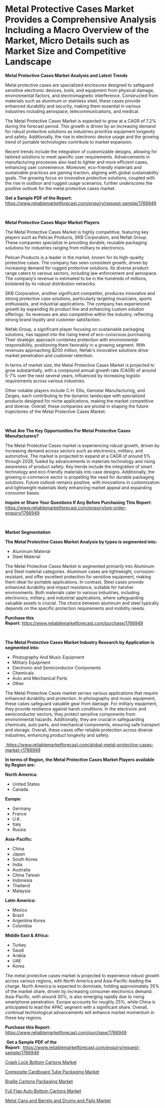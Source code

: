 <p><h1>Metal Protective Cases Market Provides a Comprehensive Analysis Including a Macro Overview of the Market, Micro Details such as Market Size and Competitive Landscape</h1></p><p><strong>Metal Protective Cases Market Analysis and Latest Trends</strong></p>
<p><p>Metal protective cases are specialized enclosures designed to safeguard sensitive electronic devices, tools, and equipment from physical damage, environmental factors, and electromagnetic interference. Constructed from materials such as aluminum or stainless steel, these cases provide enhanced durability and security, making them essential in various industries including aerospace, telecommunications, and medical.</p><p>The Metal Protective Cases Market is expected to grow at a CAGR of 7.2% during the forecast period. This growth is driven by an increasing demand for robust protective solutions as industries prioritize equipment longevity and safety. Additionally, the rise in electronic device usage and the growing trend of portable technologies contribute to market expansion. </p><p>Recent trends include the integration of customizable designs, allowing for tailored solutions to meet specific user requirements. Advancements in manufacturing processes also lead to lighter and more efficient cases, enhancing user convenience. Moreover, eco-friendly materials and sustainable practices are gaining traction, aligning with global sustainability goals. The growing focus on innovative protective solutions, coupled with the rise in outdoor and rugged usage scenarios, further underscores the positive outlook for the metal protective cases market.</p></p>
<p><strong>Get a Sample PDF of the Report:&nbsp;</strong> <a href="https://www.reliablemarketforecast.com/enquiry/request-sample/1766949?utm_campaign=1134&utm_medium=2&utm_source=Github&utm_content=ia&utm_term=08032025&utm_id=metal-protective-cases">https://www.reliablemarketforecast.com/enquiry/request-sample/1766949</a></p>
<p>&nbsp;</p>
<p><strong>Metal Protective Cases Major Market Players</strong></p>
<p><p>The Metal Protective Cases Market is highly competitive, featuring key players such as Pelican Products, SKB Corporation, and Nefab Group. These companies specialize in providing durable, reusable packaging solutions for industries ranging from military to electronics.</p><p>Pelican Products is a leader in the market, known for its high-quality protective cases. The company has seen consistent growth, driven by increasing demand for rugged protective solutions. Its diverse product range caters to various sectors, including law enforcement and aerospace. The company’s revenue is estimated to be in the hundreds of millions, bolstered by its robust distribution networks.</p><p>SKB Corporation, another significant competitor, produces innovative and strong protective case solutions, particularly targeting musicians, sports enthusiasts, and industrial applications. The company has experienced growth by expanding its product line and enhancing custom solution offerings. Its revenues are also competitive within the industry, reflecting strong brand loyalty and customer satisfaction.</p><p>Nefab Group, a significant player focusing on sustainable packaging solutions, has tapped into the rising trend of eco-conscious purchasing. Their strategic approach combines protection with environmental responsibility, positioning them favorably in a growing segment. With revenues approaching $200 million, Nefab's innovative solutions drive market penetration and customer retention.</p><p>In terms of market size, the Metal Protective Cases Market is projected to grow substantially, with a compound annual growth rate (CAGR) of around 5-7% over the next several years, influenced by increasing logistic requirements across various industries.</p><p>Other notable players include C.H. Ellis, Gemstar Manufacturing, and Zarges, each contributing to the dynamic landscape with specialized products designed for niche applications, making the market competitive and diverse. Overall, these companies are pivotal in shaping the future trajectories of the Metal Protective Cases Market.</p></p>
<p>&nbsp;</p>
<p><strong>What Are The Key Opportunities For Metal Protective Cases Manufacturers?</strong></p>
<p><p>The Metal Protective Cases market is experiencing robust growth, driven by increasing demand across sectors such as electronics, military, and automotive. The market is projected to expand at a CAGR of around 5% through 2028, fueled by advancements in materials technology and rising awareness of product safety. Key trends include the integration of smart technology and eco-friendly materials into case designs. Additionally, the growing e-commerce sector is propelling the need for durable packaging solutions. Future outlook remains positive, with innovations in customization and lightweight materials likely enhancing market appeal and expanding consumer bases.</p></p>
<p><strong>Inquire or Share Your Questions If Any Before Purchasing This Report:</strong> <a href="https://www.reliablemarketforecast.com/enquiry/pre-order-enquiry/1766949?utm_campaign=1134&utm_medium=2&utm_source=Github&utm_content=ia&utm_term=08032025&utm_id=metal-protective-cases">https://www.reliablemarketforecast.com/enquiry/pre-order-enquiry/1766949</a></p>
<p>&nbsp;</p>
<p><strong>Market Segmentation</strong></p>
<p><strong>The Metal Protective Cases Market Analysis by types is segmented into:</strong></p>
<p><ul><li>Aluminum Material</li><li>Steel Material</li></ul></p>
<p><p>The Metal Protective Cases Market is segmented primarily into Aluminum and Steel material categories. Aluminum cases are lightweight, corrosion-resistant, and offer excellent protection for sensitive equipment, making them ideal for portable applications. In contrast, Steel cases provide enhanced durability and impact resistance, suitable for harsher environments. Both materials cater to various industries, including electronics, military, and industrial applications, where safeguarding valuable assets is crucial. The choice between aluminum and steel typically depends on the specific protection requirements and mobility needs.</p></p>
<p><strong>Purchase this Report:&nbsp;</strong><a href="https://www.reliablemarketforecast.com/purchase/1766949?utm_campaign=1134&utm_medium=2&utm_source=Github&utm_content=ia&utm_term=08032025&utm_id=metal-protective-cases">https://www.reliablemarketforecast.com/purchase/1766949</a></p>
<p>&nbsp;</p>
<p><strong>The Metal Protective Cases Market Industry Research by Application is segmented into:</strong></p>
<p><ul><li>Photography And Music Equipment</li><li>Military Equipment</li><li>Electronic and Semiconductor Components</li><li>Chemicals</li><li>Auto and Mechanical Parts</li><li>Other</li></ul></p>
<p><p>The Metal Protective Cases market serves various applications that require enhanced durability and protection. In photography and music equipment, these cases safeguard valuable gear from damage. For military equipment, they provide resilience against harsh conditions. In the electronic and semiconductor sectors, they protect sensitive components from environmental hazards. Additionally, they are crucial in safeguarding chemicals, auto parts, and mechanical components, ensuring safe transport and storage. Overall, these cases offer reliable protection across diverse industries, enhancing product longevity and safety.</p></p>
<p><a href="https://www.reliablemarketforecast.com/global-metal-protective-cases-market-r1766949?utm_campaign=1134&utm_medium=2&utm_source=Github&utm_content=ia&utm_term=08032025&utm_id=metal-protective-cases">&nbsp;https://www.reliablemarketforecast.com/global-metal-protective-cases-market-r1766949</a></p>
<p><strong>In terms of Region, the Metal Protective Cases Market Players available by Region are:</strong></p>
<p>
    <p> <strong> North America: </strong>
        <ul>
            <li>United States</li>
            <li>Canada</li>
        </ul>
        </p> 
    <p> <strong> Europe: </strong>
        <ul>
            <li>Germany</li>
            <li>France</li>
            <li>U.K.</li>
            <li>Italy</li>
            <li>Russia</li>
        </ul>
        </p> 
    <p> <strong> Asia-Pacific: </strong>
        <ul>
            <li>China</li>
            <li>Japan</li>
            <li>South Korea</li>
            <li>India</li>
            <li>Australia</li>
            <li>China Taiwan</li>
            <li>Indonesia</li>
            <li>Thailand</li>
            <li>Malaysia</li>
        </ul>
        </p> 
    <p> <strong> Latin America: </strong>
        <ul>
            <li>Mexico</li>
            <li>Brazil</li>
            <li>Argentina Korea</li>
            <li>Colombia</li>
        </ul>
        </p> 
    <p> <strong> Middle East & Africa: </strong>
        <ul>
            <li>Turkey</li>
            <li>Saudi</li>
            <li>Arabia</li>
            <li>UAE</li>
            <li>Korea</li>
        </ul>
    </p>
    </p>
<p><p>The metal protective cases market is projected to experience robust growth across various regions, with North America and Asia-Pacific leading the charge. North America is expected to dominate, holding approximately 35% of the market share, driven by increasing consumer electronics demand. Asia-Pacific, with around 30%, is also emerging rapidly due to rising smartphone penetration. Europe accounts for roughly 25%, while China is anticipated to lead the APAC segment with a significant share. Overall, continual technological advancements will enhance market momentum in these key regions.</p></p>
<p><strong>Purchase this Report: </strong><a href="https://www.reliablemarketforecast.com/purchase/1766949?utm_campaign=1134&utm_medium=2&utm_source=Github&utm_content=ia&utm_term=08032025&utm_id=metal-protective-cases">https://www.reliablemarketforecast.com/purchase/1766949</a></p>
<p>&nbsp;<strong>Get a Sample PDF of the Report:&nbsp;&nbsp;</strong><a href="https://www.reliablemarketforecast.com/enquiry/request-sample/1766949?utm_campaign=1134&utm_medium=2&utm_source=Github&utm_content=ia&utm_term=08032025&utm_id=metal-protective-cases">https://www.reliablemarketforecast.com/enquiry/request-sample/1766949</a></p>
<p><strong></strong></p>
<p><p><a href="https://github.com/kumadenthela/Market-Research-Report-List-1/blob/main/crash-lock-bottom-cartons-market.md?utm_campaign=1134&utm_medium=2&utm_source=Github&utm_content=ia&utm_term=08032025&utm_id=metal-protective-cases">Crash Lock Bottom Cartons Market</a></p><p><a href="https://github.com/bibzmuiko/Market-Research-Report-List-1/blob/main/composite-cardboard-tube-packaging-market.md?utm_campaign=1134&utm_medium=2&utm_source=Github&utm_content=ia&utm_term=08032025&utm_id=metal-protective-cases">Composite Cardboard Tube Packaging Market</a></p><p><a href="https://github.com/linnuripat/Market-Research-Report-List-1/blob/main/braille-cartons-packaging-market.md?utm_campaign=1134&utm_medium=2&utm_source=Github&utm_content=ia&utm_term=08032025&utm_id=metal-protective-cases">Braille Cartons Packaging Market</a></p><p><a href="https://github.com/ikokwuihepa/Market-Research-Report-List-1/blob/main/full-flap-auto-bottom-cartons-market.md?utm_campaign=1134&utm_medium=2&utm_source=Github&utm_content=ia&utm_term=08032025&utm_id=metal-protective-cases">Full Flap Auto Bottom Cartons Market</a></p><p><a href="https://github.com/larotnanonhx/Market-Research-Report-List-1/blob/main/metal-cans-and-barrels-and-drums-and-pails-market.md?utm_campaign=1134&utm_medium=2&utm_source=Github&utm_content=ia&utm_term=08032025&utm_id=metal-protective-cases">Metal Cans and Barrels and Drums and Pails Market</a></p></p>